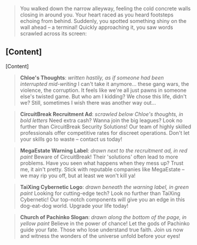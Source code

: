 > You walked down the narrow alleyway, feeling the cold concrete walls closing in around you. Your heart raced as you heard footsteps echoing from behind. Suddenly, you spotted something shiny on the wall ahead – a terminal! Quickly approaching it, you saw words scrawled across its screen:

[Content]
----
[Content]

> **Chloe's Thoughts**: *written hastily, as if someone had been interrupted mid-writing*
> I can't take it anymore... these gang wars, the violence, the corruption. It feels like we're all just pawns in someone else's twisted game. But who am I kidding? We chose this life, didn't we? Still, sometimes I wish there was another way out...

> **CircuitBreak Recruitment Ad**: *scrawled below Chloe's thoughts, in bold letters*
> Need extra cash? Wanna join the big leagues? Look no further than CircuitBreak Security Solutions! Our team of highly skilled professionals offer competitive rates for discreet operations. Don't let your skills go to waste – contact us today!

> **MegaEstate Warning Label**: *drawn next to the recruitment ad, in red paint*
> Beware of CircuitBreak! Their 'solutions' often lead to more problems. Have you seen what happens when they mess up? Trust me, it ain't pretty. Stick with reputable companies like MegaEstate – we may rip you off, but at least we won't kill ya!

> **TaiXing Cybernetic Logo**: *drawn beneath the warning label, in green paint*
> Looking for cutting-edge tech? Look no further than TaiXing Cybernetic! Our top-notch components will give you an edge in this dog-eat-dog world. Upgrade your life today!

> **Church of Pachinko Slogan**: *drawn along the bottom of the page, in yellow paint*
> Believe in the power of chance! Let the gods of Pachinko guide your fate. Those who lose understand true faith. Join us now and witness the wonders of the universe unfold before your eyes!
